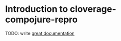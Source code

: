 # Introduction to cloverage-compojure-repro

TODO: write [great documentation](http://jacobian.org/writing/what-to-write/)
